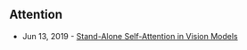 ## Attention
- Jun 13, 2019 - [Stand-Alone Self-Attention in Vision Models](https://arxiv.org/abs/1906.05909)